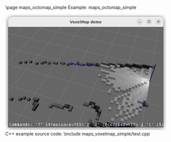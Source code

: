 \page maps_octomap_simple Example: maps_octomap_simple

![maps_voxelmap_simple screenshot](doc/source/images/maps_voxelmap_simple_screenshot.png)
C++ example source code:
\include maps_voxelmap_simple/test.cpp
